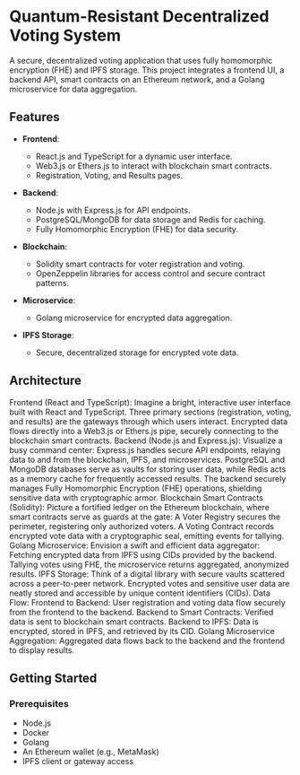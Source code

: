 # Quantum-Resistant Decentralized Voting System

A secure, decentralized voting application that uses fully homomorphic encryption (FHE) and IPFS storage. This project integrates a frontend UI, a backend API, smart contracts on an Ethereum network, and a Golang microservice for data aggregation.

## Features

- **Frontend**:

  - React.js and TypeScript for a dynamic user interface.
  - Web3.js or Ethers.js to interact with blockchain smart contracts.
  - Registration, Voting, and Results pages.

- **Backend**:

  - Node.js with Express.js for API endpoints.
  - PostgreSQL/MongoDB for data storage and Redis for caching.
  - Fully Homomorphic Encryption (FHE) for data security.

- **Blockchain**:

  - Solidity smart contracts for voter registration and voting.
  - OpenZeppelin libraries for access control and secure contract patterns.

- **Microservice**:

  - Golang microservice for encrypted data aggregation.

- **IPFS Storage**:
  - Secure, decentralized storage for encrypted vote data.

## Architecture

Frontend (React and TypeScript):
Imagine a bright, interactive user interface built with React and TypeScript.
Three primary sections (registration, voting, and results) are the gateways through which users interact.
Encrypted data flows directly into a Web3.js or Ethers.js pipe, securely connecting to the blockchain smart contracts.
Backend (Node.js and Express.js):
Visualize a busy command center: Express.js handles secure API endpoints, relaying data to and from the blockchain, IPFS, and microservices.
PostgreSQL and MongoDB databases serve as vaults for storing user data, while Redis acts as a memory cache for frequently accessed results.
The backend securely manages Fully Homomorphic Encryption (FHE) operations, shielding sensitive data with cryptographic armor.
Blockchain Smart Contracts (Solidity):
Picture a fortified ledger on the Ethereum blockchain, where smart contracts serve as guards at the gate:
A Voter Registry secures the perimeter, registering only authorized voters.
A Voting Contract records encrypted vote data with a cryptographic seal, emitting events for tallying.
Golang Microservice:
Envision a swift and efficient data aggregator:
Fetching encrypted data from IPFS using CIDs provided by the backend.
Tallying votes using FHE, the microservice returns aggregated, anonymized results.
IPFS Storage:
Think of a digital library with secure vaults scattered across a peer-to-peer network.
Encrypted votes and sensitive user data are neatly stored and accessible by unique content identifiers (CIDs).
Data Flow:
Frontend to Backend: User registration and voting data flow securely from the frontend to the backend.
Backend to Smart Contracts: Verified data is sent to blockchain smart contracts.
Backend to IPFS: Data is encrypted, stored in IPFS, and retrieved by its CID.
Golang Microservice Aggregation: Aggregated data flows back to the backend and the frontend to display results.

## Getting Started

### Prerequisites

- Node.js
- Docker
- Golang
- An Ethereum wallet (e.g., MetaMask)
- IPFS client or gateway access
